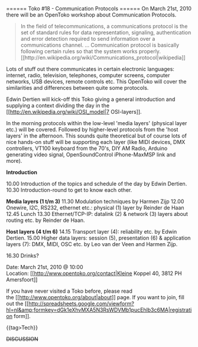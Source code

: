 ====== Toko #18 - Communication Protocols ======
On March 21st, 2010 there will be an OpenToko workshop about Communication Protocols.
<blockquote>In the field of telecommunications, a communications protocol is the set of standard rules for data representation, signaling, authentication and error detection required to send information over a communications channel. ... Communication protocol is basically following certain rules so that the system works properly. [[http://en.wikipedia.org/wiki/Communications_protocol|wikipedia]]</blockquote>
Lots of stuff out there communicates in certain electronic languages: internet, radio, television, telephones, computer screens, computer networks, USB devices, remote controls etc. This OpenToko will cover the similarities and differences between quite some protocols.

Edwin Dertien will kick-off this Toko giving a general introduction and supplying a context dividing the day in the [[http://en.wikipedia.org/wiki/OSI_model|7 OSI-layers]].

In the morning protocols within the low-level 'media layers' (physical layer etc.) will be covered. Followed by higher-level protocols from the 'host layers' in the afternoon. This sounds quite theoretical but of course lots of nice hands-on stuff will be supporting each layer (like MIDI devices, DMX controllers, VT100 keyboard from the 70's, DIY AM Radio, Arduino generating video signal, OpenSoundControl iPhone-MaxMSP link and more).

**Introduction**

10.00 Introduction of the topics and schedule of the day by Edwin Dertien.
10.30 Introduction-round to get to know each other.

**Media layers (1 t/m 3)**
11.30 Modulation techniques by Harmen Zijp
12.00 Onewire, I2C, RS232, ethernet etc.: physical (1) layer by Reinder de Haan
12.45 Lunch
13.30 Ethernet/TCP-IP: datalink (2) &amp; network (3) layers about routing etc. by Reinder de Haan.

**Host layers (4 t/m 6)**
14.15 Transport layer (4): reliability etc. by Edwin Dertien.
15.00 Higher data layers: session (5), presentation (6) &amp; application layers (7): DMX, MIDI, OSC etc. by Leo van der Veen and Harmen Zijp.

16.30 Drinks?

Date: March 21st, 2010 @ 10:00
Location: [[http://www.opentoko.org/contact|Kleine Koppel 40, 3812 PH Amersfoort]]

If you have never visited a Toko before, please read the [[http://www.opentoko.org/about|about]] page. If you want to join, fill out the [[http://spreadsheets.google.com/viewform?hl=nl&amp;formkey=dGk1eXhvMXA5N3RsWDVMb1pucEhlb3c6MA|registration form]].

{{tag>Tech}}

~~DISCUSSION~~
